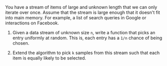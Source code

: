 You have a stream of items of large and unknown length that we can only iterate over once. Assume that the stream is large enough that it doesn't fit into main memory. For example, a list of search queries in Google or interactions on Facebook.

1. Given a data stream of unknown size `n`, write a function that picks an entry uniformly at random. This is, each entry has a `1/n` chance of being chosen.

2. Extend the algorithm to pick `k` samples from this stream such that each item is equally likely to be selected.
